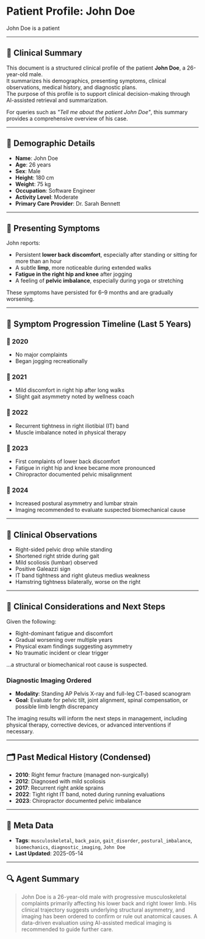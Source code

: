 # Patient Profile: John Doe
John Doe is a patient

---

## 🧾 Clinical Summary

This document is a structured clinical profile of the patient **John Doe**, a 26-year-old male.  
It summarizes his demographics, presenting symptoms, clinical observations, medical history, and diagnostic plans.  
The purpose of this profile is to support clinical decision-making through AI-assisted retrieval and summarization.

For queries such as *"Tell me about the patient John Doe"*, this summary provides a comprehensive overview of his case.

---

## 👤 Demographic Details

- **Name**: John Doe  
- **Age**: 26 years  
- **Sex**: Male  
- **Height**: 180 cm  
- **Weight**: 75 kg  
- **Occupation**: Software Engineer  
- **Activity Level**: Moderate  
- **Primary Care Provider**: Dr. Sarah Bennett  

---

## 🧾 Presenting Symptoms

John reports:
- Persistent **lower back discomfort**, especially after standing or sitting for more than an hour  
- A subtle **limp**, more noticeable during extended walks  
- **Fatigue in the right hip and knee** after jogging  
- A feeling of **pelvic imbalance**, especially during yoga or stretching

These symptoms have persisted for 6–9 months and are gradually worsening.

---

## 📅 Symptom Progression Timeline (Last 5 Years)

### 🔹 2020
- No major complaints  
- Began jogging recreationally

### 🔹 2021
- Mild discomfort in right hip after long walks  
- Slight gait asymmetry noted by wellness coach

### 🔹 2022
- Recurrent tightness in right iliotibial (IT) band  
- Muscle imbalance noted in physical therapy

### 🔹 2023
- First complaints of lower back discomfort  
- Fatigue in right hip and knee became more pronounced  
- Chiropractor documented pelvic misalignment

### 🔹 2024
- Increased postural asymmetry and lumbar strain  
- Imaging recommended to evaluate suspected biomechanical cause

---

## 🧍 Clinical Observations

- Right-sided pelvic drop while standing  
- Shortened right stride during gait  
- Mild scoliosis (lumbar) observed  
- Positive Galeazzi sign  
- IT band tightness and right gluteus medius weakness  
- Hamstring tightness bilaterally, worse on the right

---

## 🧠 Clinical Considerations and Next Steps

Given the following:
- Right-dominant fatigue and discomfort  
- Gradual worsening over multiple years  
- Physical exam findings suggesting asymmetry  
- No traumatic incident or clear trigger

...a structural or biomechanical root cause is suspected.

### Diagnostic Imaging Ordered
- **Modality**: Standing AP Pelvis X-ray and full-leg CT-based scanogram  
- **Goal**: Evaluate for pelvic tilt, joint alignment, spinal compensation, or possible limb length discrepancy

The imaging results will inform the next steps in management, including physical therapy, corrective devices, or advanced interventions if necessary.

---

## 🗂 Past Medical History (Condensed)

- **2010**: Right femur fracture (managed non-surgically)  
- **2012**: Diagnosed with mild scoliosis  
- **2017**: Recurrent right ankle sprains  
- **2022**: Tight right IT band, noted during running evaluations  
- **2023**: Chiropractor documented pelvic imbalance

---

## 📎 Meta Data

- **Tags**: `musculoskeletal`, `back_pain`, `gait_disorder`, `postural_imbalance`, `biomechanics`, `diagnostic_imaging`, `John Doe`
- **Last Updated**: 2025-05-14

---

## 🔍 Agent Summary

> John Doe is a 26-year-old male with progressive musculoskeletal complaints primarily affecting his lower back and right lower limb. His clinical trajectory suggests underlying structural asymmetry, and imaging has been ordered to confirm or rule out anatomical causes. A data-driven evaluation using AI-assisted medical imaging is recommended to guide further care.
